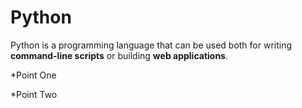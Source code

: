 # Python

Python is a programming language that can be used both for writing **command-line scripts** or building **web applications**.

*Point One
*Point Two
